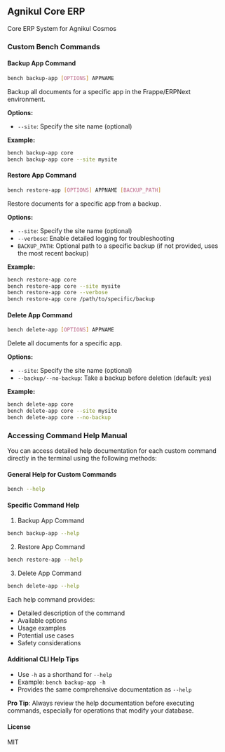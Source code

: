 ## Agnikul Core ERP

Core ERP System for Agnikul Cosmos

### Custom Bench Commands

#### Backup App Command

```bash
bench backup-app [OPTIONS] APPNAME
```

Backup all documents for a specific app in the Frappe/ERPNext environment.

**Options:**
- `--site`: Specify the site name (optional)

**Example:**
```bash
bench backup-app core
bench backup-app core --site mysite
```

#### Restore App Command

```bash
bench restore-app [OPTIONS] APPNAME [BACKUP_PATH]
```

Restore documents for a specific app from a backup.

**Options:**
- `--site`: Specify the site name (optional)
- `--verbose`: Enable detailed logging for troubleshooting
- `BACKUP_PATH`: Optional path to a specific backup (if not provided, uses the most recent backup)

**Example:**
```bash
bench restore-app core
bench restore-app core --site mysite
bench restore-app core --verbose
bench restore-app core /path/to/specific/backup
```

#### Delete App Command

```bash
bench delete-app [OPTIONS] APPNAME
```

Delete all documents for a specific app.

**Options:**
- `--site`: Specify the site name (optional)
- `--backup/--no-backup`: Take a backup before deletion (default: yes)

**Example:**
```bash
bench delete-app core
bench delete-app core --site mysite
bench delete-app core --no-backup
```

### Accessing Command Help Manual

You can access detailed help documentation for each custom command directly in the terminal using the following methods:

#### General Help for Custom Commands
```bash
bench --help
```

#### Specific Command Help

1. Backup App Command
```bash
bench backup-app --help
```

2. Restore App Command
```bash
bench restore-app --help
```

3. Delete App Command
```bash
bench delete-app --help
```

Each help command provides:
- Detailed description of the command
- Available options
- Usage examples
- Potential use cases
- Safety considerations

#### Additional CLI Help Tips
- Use `-h` as a shorthand for `--help`
- Example: `bench backup-app -h`
- Provides the same comprehensive documentation as `--help`

**Pro Tip**: Always review the help documentation before executing commands, especially for operations that modify your database.

#### License

MIT
